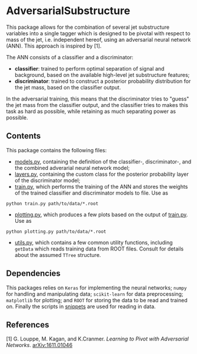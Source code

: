 # AdversarialSubstructure

This package allows for the combination of several jet substructure variables into a single tagger which is designed to be pivotal with respect to mass of the jet, i.e. independent hereof, using an adversarial neural network (ANN). This approach is inspired by [1].

The ANN consists of a classifier and a discriminator:

* __classifier__: trained to perform optimal separation of signal and background, based on the available high-level jet substructure features;
* __discriminator__: trained to construct a posterior probability distribution for the jet mass, based on the classifier output.

In the adversarial training, this means that the discriminator tries to "guess" the jet mass from the classifier output, and the classifier tries to makes this task as hard as possible, while retaining as much separating power as possible.


## Contents
This package contains the following files:

* [models.py](models.py), containing the definition of the classifier-, discriminator-, and the combined adverarial neural network model;
* [layers.py](layers.py), containing the custom class for the posterior probability layer of the discriminator model;
* [train.py](train.py), which performs the training of the ANN and stores the weights of the trained classifier and discriminator models to file. Use as
```
python train.py path/to/data/*.root
```
* [plotting.py](plotting.py), which produces a few plots based on the output of [train.py](train.py). Use as
```
python plotting.py path/to/data/*.root
```
* [utils.py](utils.py), which contains a few common utility functions, including `getData` which reads training data from ROOT files. Consult for details about the assumed `TTree` structure.


## Dependencies

This packages relies on `Keras` for implementing the neural networks; `numpy` for handling and manipulating data; `scikit-learn` for data preprocessing; `matplotlib` for plotting; and `ROOT` for storing the data to be read and trained on. Finally the scripts in [snippets](https://github.com/asogaard/snippets) are used for reading in data.


## References

[1] G. Louppe, M. Kagan, and K.Cranmer. _Learning to Pivot with Adversarial Networks_. [arXiv:1611.01046](https://arxiv.org/abs/1611.01046)